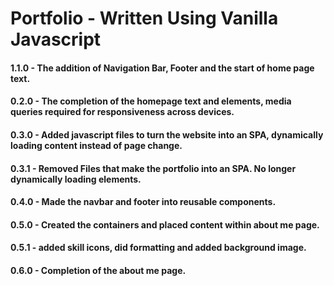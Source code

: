 # Portfolio - Written Using Vanilla Javascript

#### 1.1.0 - The addition of Navigation Bar, Footer and the start of home page text.
#### 0.2.0 - The completion of the homepage text and elements, media queries required for responsiveness across devices.
#### 0.3.0 - Added javascript files to turn the website into an SPA, dynamically loading content instead of page change.
#### 0.3.1 - Removed Files that make the portfolio into an SPA. No longer dynamically loading elements.
#### 0.4.0 - Made the navbar and footer into reusable components.
#### 0.5.0 - Created the containers and placed content within about me page.
#### 0.5.1 - added skill icons, did formatting and added background image.
#### 0.6.0 - Completion of the about me page.
